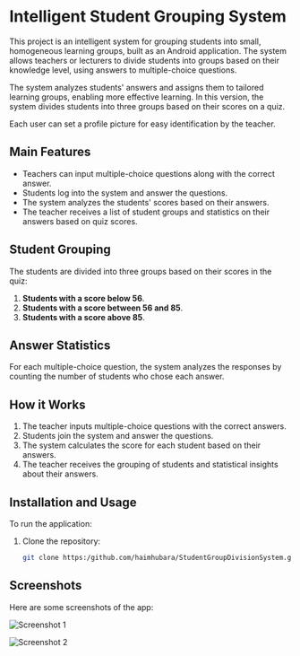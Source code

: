 # Intelligent Student Grouping System

This project is an intelligent system for grouping students into small, homogeneous learning groups, built as an Android application. The system allows teachers or lecturers to divide students into groups based on their knowledge level, using answers to multiple-choice questions.

The system analyzes students' answers and assigns them to tailored learning groups, enabling more effective learning. In this version, the system divides students into three groups based on their scores on a quiz.

Each user can set a profile picture for easy identification by the teacher.

## Main Features
- Teachers can input multiple-choice questions along with the correct answer.
- Students log into the system and answer the questions.
- The system analyzes the students' scores based on their answers.
- The teacher receives a list of student groups and statistics on their answers based on quiz scores.

## Student Grouping
The students are divided into three groups based on their scores in the quiz:
1. **Students with a score below 56**.
2. **Students with a score between 56 and 85**.
3. **Students with a score above 85**.

## Answer Statistics
For each multiple-choice question, the system analyzes the responses by counting the number of students who chose each answer.

## How it Works
1. The teacher inputs multiple-choice questions with the correct answers.
2. Students join the system and answer the questions.
3. The system calculates the score for each student based on their answers.
4. The teacher receives the grouping of students and statistical insights about their answers.

## Installation and Usage
To run the application:

1. Clone the repository:
   ```bash
   git clone https:/github.com/haimhubara/StudentGroupDivisionSystem.git

## Screenshots
Here are some screenshots of the app:

![Screenshot 1](app/src/main/assets/screenshots/screens-1.png)

![Screenshot 2](app/src/main/assets/screenshots/screens-2.png)
